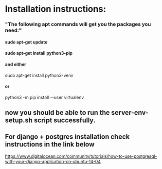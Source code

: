 # Installation instructions:

### "The following apt commands will get you the packages you need:"
#### sudo apt-get update
#### sudo apt-get install python3-pip 

#### and either 
sudo apt-get install python3-venv
#### or
python3 -m pip install --user virtualenv

## now you should be able to run the server-env-setup.sh script successfully.

## For django + postgres installation check instructions in the link below
https://www.digitalocean.com/community/tutorials/how-to-use-postgresql-with-your-django-application-on-ubuntu-14-04

